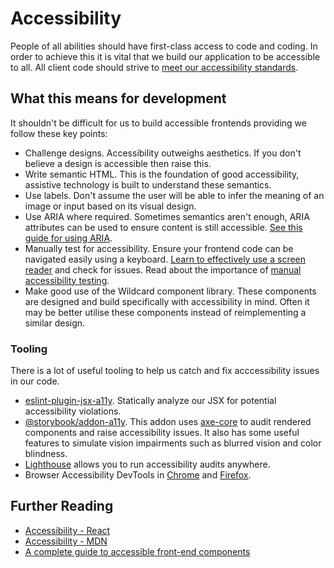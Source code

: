 # Accessibility
People of all abilities should have first-class access to code and coding. In order to achieve this it is vital that we build our application to be accessible to all. All client code should strive to [meet our accessibility standards](https://about.sourcegraph.com/handbook/product/design/design-and-interaction-guidelines#accessibility-standards).

## What this means for development
It shouldn't be difficult for us to build accessible frontends providing we follow these key points:
- Challenge designs. Accessibility outweighs aesthetics. If you don't believe a design is accessible then raise this.
- Write semantic HTML. This is the foundation of good accessibility, assistive technology is built to understand these semantics.
- Use labels. Don't assume the user will be able to infer the meaning of an image or input based on its visual design.
- Use ARIA where required. Sometimes semantics aren't enough, ARIA attributes can be used to ensure content is still accessible. [See this guide for using ARIA](https://www.w3.org/TR/aria-in-html/).
- Manually test for accessibility. Ensure your frontend code can be navigated easily using a keyboard. [Learn to effectively use a screen reader](https://www.tpgi.com/basic-screen-reader-commands-for-accessibility-testing/) and check for issues. Read about the importance of [manual accessibility testing](https://www.smashingmagazine.com/2018/09/importance-manual-accessibility-testing/).
- Make good use of the Wildcard component library. These components are designed and build specifically with accessibility in mind. Often it may be better utilise these components instead of reimplementing a similar design.

### Tooling
There is a lot of useful tooling to help us catch and fix acccessibility issues in our code.

- [eslint-plugin-jsx-a11y](https://github.com/jsx-eslint/eslint-plugin-jsx-a11y). Statically analyze our JSX for potential accessibility violations.
- [@storybook/addon-a11y](https://storybook.js.org/addons/@storybook/addon-a11y). This addon uses [axe-core](https://github.com/dequelabs/axe-core) to audit rendered components and raise accessibility issues. It also has some useful features to simulate vision impairments such as blurred vision and color blindness.
- [Lighthouse](https://developers.google.com/web/tools/lighthouse) allows you to run accessibility audits anywhere.
- Browser Accessibility DevTools in [Chrome](https://developers.google.com/web/tools/chrome-devtools/accessibility/reference) and [Firefox](https://developer.mozilla.org/en-US/docs/Tools/Accessibility_inspector).

## Further Reading
- [Accessibility - React](https://reactjs.org/docs/accessibility.html)
- [Accessibility - MDN](https://developer.mozilla.org/en-US/docs/Learn/Accessibility)
- [A complete guide to accessible front-end components](https://www.smashingmagazine.com/2021/03/complete-guide-accessible-front-end-components/)
